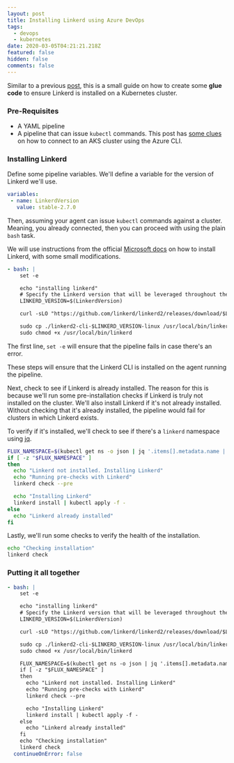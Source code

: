 ```yaml
---
layout: post
title: Installing Linkerd using Azure DevOps
tags:
  - devops
  - kubernetes
date: 2020-03-05T04:21:21.218Z
featured: false
hidden: false
comments: false
---
```

Similar to a previous [post](https://gaunacode.com/installing-fluxcd-using-azure-devops-and-helm-on-aks), this is a small guide on how to create some **glue code** to ensure Linkerd is installed on a Kubernetes cluster.

<!--more-->

### Pre-Requisites

* A YAML pipeline
* A pipeline that can issue `kubectl` commands. This post has [some clues](https://gaunacode.com/installing-fluxcd-using-azure-devops-and-helm-on-aks) on how to connect to an AKS cluster using the Azure CLI.

### Installing Linkerd

Define some pipeline variables. We'll define a variable for the version of Linkerd we'll use.

```yaml
variables:  
 - name: LinkerdVersion
   value: stable-2.7.0
```

Then, assuming your agent can issue `kubectl` commands against a cluster. Meaning, you already connected, then you can proceed with using the plain `bash` task.

We will use instructions from the official [Microsoft docs](https://docs.microsoft.com/en-us/azure/aks/servicemesh-linkerd-install?pivots=client-operating-system-linux) on how to install Linkerd, with some small modifications.

```yaml
- bash: |
    set -e

    echo "installing linkerd"
    # Specify the Linkerd version that will be leveraged throughout these instructions
    LINKERD_VERSION=$(LinkerdVersion)

    curl -sLO "https://github.com/linkerd/linkerd2/releases/download/$LINKERD_VERSION/linkerd2-cli-$LINKERD_VERSION-linux"

    sudo cp ./linkerd2-cli-$LINKERD_VERSION-linux /usr/local/bin/linkerd
    sudo chmod +x /usr/local/bin/linkerd
```

The first line, `set -e` will ensure that the pipeline fails in case there's an error.

These steps will ensure that the Linkerd CLI is installed on the agent running the pipeline.

Next, check to see if Linkerd is already installed. The reason for this is because we'll run some pre-installation checks if Linkerd is truly not installed on the cluster. We'll also install Linkerd if it's not already installed. Without checking that it's already installed, the pipeline would fail for clusters in which Linkerd exists.

To verify if it's installed, we'll check to see if there's a `linkerd` namespace using [jq](https://stedolan.github.io/jq/).

```bash
FLUX_NAMESPACE=$(kubectl get ns -o json | jq '.items[].metadata.name | select(.=="flux")')
if [ -z "$FLUX_NAMESPACE" ]
then
  echo "Linkerd not installed. Installing Linkerd"
  echo "Running pre-checks with Linkerd"
  linkerd check --pre

  echo "Installing Linkerd"
  linkerd install | kubectl apply -f -
else 
  echo "Linkerd already installed"
fi
```

Lastly, we'll run some checks to verify the health of the installation.

```bash
echo "Checking installation"
linkerd check
```

### Putting it all together

```yaml
- bash: |
    set -e

    echo "installing linkerd"
    # Specify the Linkerd version that will be leveraged throughout these instructions
    LINKERD_VERSION=$(LinkerdVersion)

    curl -sLO "https://github.com/linkerd/linkerd2/releases/download/$LINKERD_VERSION/linkerd2-cli-$LINKERD_VERSION-linux"

    sudo cp ./linkerd2-cli-$LINKERD_VERSION-linux /usr/local/bin/linkerd
    sudo chmod +x /usr/local/bin/linkerd

    FLUX_NAMESPACE=$(kubectl get ns -o json | jq '.items[].metadata.name | select(.=="flux")')
    if [ -z "$FLUX_NAMESPACE" ]
    then
      echo "Linkerd not installed. Installing Linkerd"
      echo "Running pre-checks with Linkerd"
      linkerd check --pre

      echo "Installing Linkerd"
      linkerd install | kubectl apply -f -
    else 
      echo "Linkerd already installed"
    fi
    echo "Checking installation"
    linkerd check
  continueOnError: false
```